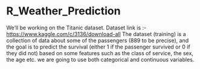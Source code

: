 # R_Weather_Prediction
We’ll be working on the Titanic dataset. Dataset link is :- https://www.kaggle.com/c/3136/download-all
The dataset (training) is a collection of data about some of the passengers (889 to be precise), and the goal is to predict the survival (either 1 if the passenger survived or 0 if they did not) based on some features such as the class of service, the sex, the age etc.
we are going to use both categorical and continuous variables.
